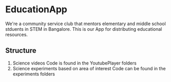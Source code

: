 # EducationApp
We're a community service club that mentors elementary and middle school stduents in STEM in Bangalore. This is our App for distributing educational resources.

## Structure
1. Science videos
    Code is found in the YoutubePlayer folders
2. Science experiments based on area of interest
    Code can be found in the experiments folders
